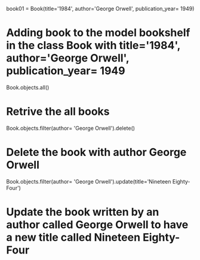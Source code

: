 book01 = Book(title='1984', author='George Orwell', publication_year= 1949)
# Adding book to the model bookshelf in the class Book with title='1984', author='George Orwell', publication_year= 1949

Book.objects.all()
# Retrive the all books

Book.objects.filter(author= 'George Orwell').delete()
# Delete the book with author George Orwell

Book.objects.filter(author= 'George Orwell').update(title='Nineteen Eighty-Four')
# Update the book written by an author called George Orwell to have a new title called Nineteen Eighty-Four